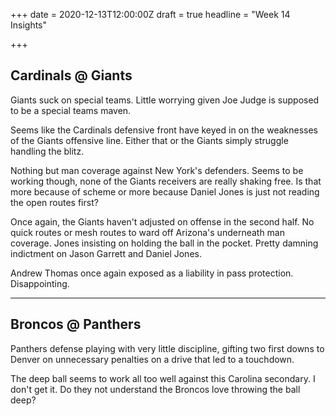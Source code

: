 +++
date = 2020-12-13T12:00:00Z
draft = true
headline = "Week 14 Insights"

+++
## Cardinals @ Giants

Giants suck on special teams. Little worrying given Joe Judge is supposed to be a special teams maven.

Seems like the Cardinals defensive front have keyed in on the weaknesses of the Giants offensive line. Either that or the Giants simply struggle handling the blitz.

Nothing but man coverage against New York's defenders. Seems to be working though, none of the Giants receivers are really shaking free. Is that more because of scheme or more because Daniel Jones is just not reading the open routes first?

Once again, the Giants haven't adjusted on offense in the second half. No quick routes or mesh routes to ward off Arizona's underneath man coverage. Jones insisting on holding the ball in the pocket. Pretty damning indictment on Jason Garrett and Daniel Jones.

Andrew Thomas once again exposed as a liability in pass protection. Disappointing.

***

## Broncos @ Panthers

Panthers defense playing with very little discipline, gifting two first downs to Denver on unnecessary penalties on a drive that led to a touchdown.

The deep ball seems to work all too well against this Carolina secondary. I don't get it. Do they not understand the Broncos love throwing the ball deep?